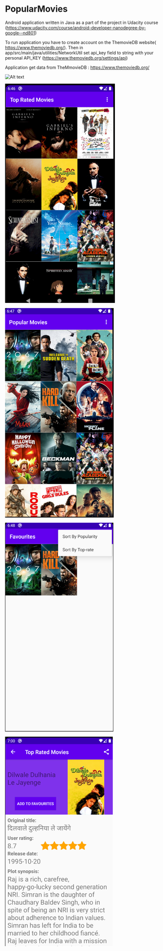 # PopularMovies
Android application written in Java as a part of the project in Udacity course (https://www.udacity.com/course/android-developer-nanodegree-by-google--nd801)

To run application you have to create account on the ThemovieDB website( https://www.themoviedb.org/). Then in app/src/main/java/utilities/NetworkUtil  set api_key field to string with your personal API_KEY (https://www.themoviedb.org/settings/api)

Application get data from TheMmovieDB : https://www.themoviedb.org/

![Alt text](/screenshots/gif_1.gif?raw=true)

![Alt text](/screenshots/ss_1.png?raw=true)

![Alt text](/screenshots/ss_2.png?raw=true)

![Alt text](/screenshots/ss_3.png?raw=true)

![Alt text](/screenshots/ss_4.png?raw=true)
